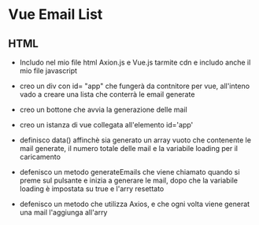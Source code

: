# Vue Email List

## HTML

- Includo nel mio file html Axion.js e Vue.js tarmite cdn e     includo anche il mio file javascript

- creo un div con id= "app" che fungerà da contnitore per vue, all'inteno vado a creare una lista che conterrà le email generate

- creo un bottone che avvia la generazione delle mail

- creo un istanza di vue collegata all'elemento id='app'

-  definisco data() affinchè sia generato un array vuoto che contenente le mail generate, il numero totale delle mail e la variabile loading per il caricamento

- defenisco un metodo generateEmails che viene chiamato quando si preme sul pulsante e inizia a generare le mail, dopo che la variabile loading è impostata su true  e l'arry resettato

- defenisco un metodo che utilizza Axios, e che ogni volta viene generat una mail l'aggiunga all'arry